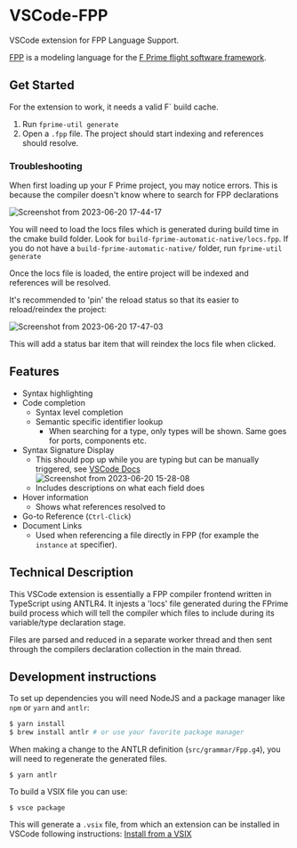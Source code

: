 # VSCode-FPP

VSCode extension for FPP Language Support.

[FPP](https://github.com/nasa/fpp) is a modeling language for the [F Prime flight software framework](https://github.com/nasa/fprime).

## Get Started

For the extension to work, it needs a valid F´ build cache.  
1. Run `fprime-util generate`
2. Open a `.fpp` file. The project should start indexing and references should resolve.


### Troubleshooting
When first loading up your F Prime project, you may notice errors. This is because the compiler doesn't know
where to search for FPP declarations

![Screenshot from 2023-06-20 17-44-17](https://github.com/Kronos3/vscode-fpp/assets/15131751/10abfcb0-a9cd-4410-b68d-d5314c4af756)

You will need to load the locs files which is generated during build time in the cmake build folder. Look for `build-fprime-automatic-native/locs.fpp`.
If you do not have a `build-fprime-automatic-native/` folder, run `fprime-util generate`

Once the locs file is loaded, the entire project will be indexed and references
will be resolved.

It's recommended to 'pin' the reload status so that its easier to reload/reindex
the project:

![Screenshot from 2023-06-20 17-47-03](https://github.com/Kronos3/vscode-fpp/assets/15131751/74e9f986-09e4-4a1f-be4d-aa40f6cc5562)

This will add a status bar item that will reindex the locs file when clicked.

## Features

- Syntax highlighting
- Code completion
  - Syntax level completion
  - Semantic specific identifier lookup
    - When searching for a type, only types will be shown. Same goes for ports, components etc.
- Syntax Signature Display
  - This should pop up while you are typing but can be manually triggered, see [VSCode Docs](https://code.visualstudio.com/docs/typescript/typescript-editing#_signature-help)
  ![Screenshot from 2023-06-20 15-28-08](https://github.com/Kronos3/vscode-fpp/assets/15131751/2826cbc3-80d0-404c-8505-9542ea28d2c2)
  - Includes descriptions on what each field does
- Hover information
  - Shows what references resolved to
- Go-to Reference (`Ctrl-Click`)
- Document Links
  - Used when referencing a file directly in FPP (for example the `instance` `at` specifier).

## Technical Description

This VSCode extension is essentially a FPP compiler frontend
written in TypeScript using ANTLR4. It injests a 'locs' file
generated during the FPrime build process which will tell the
compiler which files to include during its variable/type declaration
stage.

Files are parsed and reduced in a separate worker thread and then
sent through the compilers declaration collection in the main thread.

## Development instructions

To set up dependencies you will need NodeJS and a package manager like `npm` or `yarn` and `antlr`:

```bash
$ yarn install
$ brew install antlr # or use your favorite package manager
```

When making a change to the ANTLR definition (`src/grammar/Fpp.g4`), you will need to regenerate
the generated files.

```
$ yarn antlr
```

To build a VSIX file you can use:
```
$ vsce package
```

This will generate a `.vsix` file, from which an extension can be installed in VSCode following instructions: [Install from a VSIX](https://code.visualstudio.com/docs/editor/extension-marketplace#_install-from-a-vsix)
